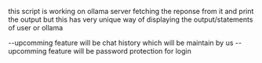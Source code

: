 this script is working on ollama server fetching the reponse from it and print the output 
but this has very unique way of displaying the output/statements of user or ollama

--upcomming feature will be chat history which will be maintain by us 
--upcomming feature will be password protection for login 
